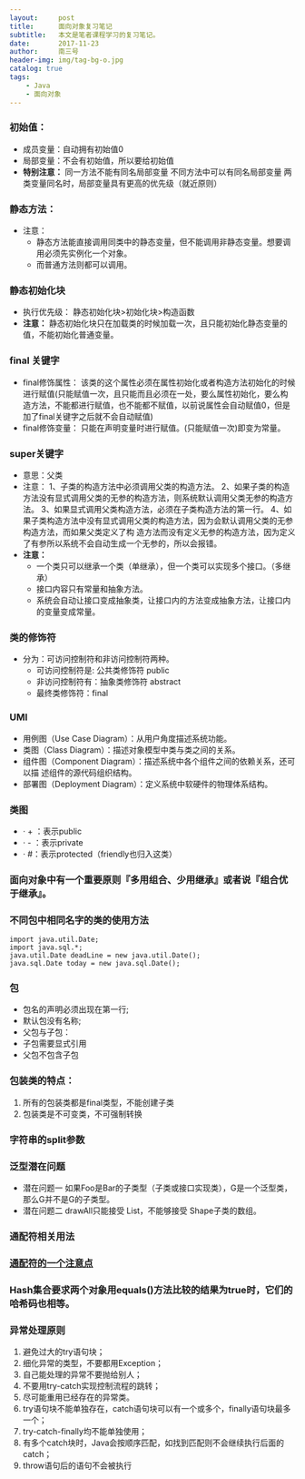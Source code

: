 ```yaml
---
layout:     post
title:      面向对象复习笔记
subtitle:   本文是笔者课程学习的复习笔记。
date:       2017-11-23
author:     南三号
header-img: img/tag-bg-o.jpg
catalog: true
tags:
    - Java
    - 面向对象
---
```


### 初始值：

- 成员变量：自动拥有初始值0
- 局部变量：不会有初始值，所以要给初始值
- **特别注意：**
  同一方法不能有同名局部变量
  不同方法中可以有同名局部变量
  两类变量同名时，局部变量具有更高的优先级（就近原则）

### 静态方法：
- 注意：
   - 静态方法能直接调用同类中的静态变量，但不能调用非静态变量。想要调用必须先实例化一个对象。
   - 而普通方法则都可以调用。

### 静态初始化块
- 执行优先级：
  静态初始化块>初始化块>构造函数
- **注意：**
  静态初始化块只在加载类的时候加载一次，且只能初始化静态变量的值，不能初始化普通变量。

### final 关键字
- final修饰属性：
  该类的这个属性必须在属性初始化或者构造方法初始化的时候进行赋值(只能赋值一次，且只能而且必须在一处，要么属性初始化，要么构造方法，不能都进行赋值，也不能都不赋值，以前说属性会自动赋值0，但是加了final关键字之后就不会自动赋值)
- final修饰变量：
  只能在声明变量时进行赋值。(只能赋值一次)即变为常量。

### super关键字
- 意思：父类
- 注意：
  1、子类的构造方法中必须调用父类的构造方法。
  2、如果子类的构造方法没有显式调用父类的无参的构造方法，则系统默认调用父类无参的构造方法。
  3、如果显式调用父类构造方法，必须在子类构造方法的第一行。
  4、如果子类构造方法中没有显式调用父类的构造方法，因为会默认调用父类的无参构造方法，而如果父类定义了构 造方法而没有定义无参的构造方法，因为定义了有参所以系统不会自动生成一个无参的，所以会报错。
- **注意：**
  - 一个类只可以继承一个类（单继承），但一个类可以实现多个接口。（多继承）
  - 接口内容只有常量和抽象方法。
  - 系统会自动让接口变成抽象类，让接口内的方法变成抽象方法，让接口内的变量变成常量。

### 类的修饰符
- 分为：可访问控制符和非访问控制符两种。
   - 可访问控制符是: 公共类修饰符 public
   - 非访问控制符有：抽象类修饰符 abstract
   - 最终类修饰符：final

### UMl
- 用例图（Use Case Diagram）：从用户角度描述系统功能。
- 类图（Class Diagram）：描述对象模型中类与类之间的关系。
- 组件图（Component Diagram）：描述系统中各个组件之间的依赖关系，还可以描
  述组件的源代码组织结构。
- 部署图（Deployment Diagram）：定义系统中软硬件的物理体系结构。

### 类图
- · + ：表示public
- · - ：表示private
- · #：表示protected（friendly也归入这类）

### ⾯向对象中有⼀个重要原则『多⽤组合、少⽤继承』或者说『组合优于继承』。


### 不同包中相同名字的类的使用方法
```
import java.util.Date; 
import java.sql.*; 
java.util.Date deadLine = new java.util.Date();
java.sql.Date today = new java.sql.Date();
```



### 包
- 包名的声明必须出现在第一行;
- 默认包没有名称;
- 父包与子包：
- 子包需要显式引用
- 父包不包含子包

### 包装类的特点：
1. 所有的包装类都是final类型，不能创建子类
2. 包装类是不可变类，不可强制转换

### 字符串的split参数

### 泛型潜在问题
- 潜在问题一
  如果Foo是Bar的⼦类型（⼦类或接⼝实现类），G是⼀个泛型类，
  那么G<Foo>并不是G<Bar>的⼦类型。
- 潜在问题⼆
  drawAll只能接受
  List<Shape>，不能够接受
  Shape⼦类的数组。

### 通配符相关用法
### [通配符的一个注意点](http://m.blog.csdn.net/baple/article/details/25056169)

### Hash集合要求两个对象用equals()方法比较的结果为true时，它们的哈希码也相等。

### 异常处理原则
1. 避免过大的try语句块；
2. 细化异常的类型，不要都用Exception；
3. 自己能处理的异常不要抛给别人；
4. 不要用try-catch实现控制流程的跳转；
5. 尽可能重用已经存在的异常类。
6. try语句块不能单独存在，catch语句块可以有一个或多个，finally语句块最多一个；
7. try-catch-finally均不能单独使用；
8. 有多个catch块时，Java会按顺序匹配，如找到匹配则不会继续执行后面的catch；
9. throw语句后的语句不会被执行

